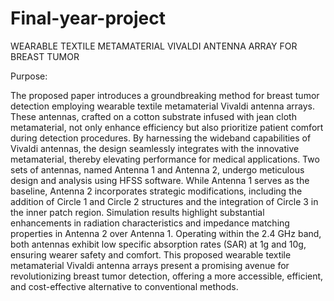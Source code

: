 # Final-year-project
WEARABLE TEXTILE METAMATERIAL VIVALDI ANTENNA ARRAY FOR BREAST TUMOR

Purpose: 

The proposed paper introduces a groundbreaking method for breast tumor detection employing wearable textile metamaterial Vivaldi antenna arrays. These antennas, crafted on a cotton substrate infused with jean cloth metamaterial, not only enhance efficiency but also prioritize patient comfort during detection procedures. By harnessing the wideband capabilities of Vivaldi antennas, the design seamlessly integrates with the innovative metamaterial, thereby elevating performance for medical applications. Two sets of antennas, named Antenna 1 and Antenna 2, undergo meticulous design and analysis using HFSS software. While Antenna 1 serves as the baseline, Antenna 2 incorporates strategic modifications, including the addition of Circle 1 and Circle 2 structures and the integration of Circle 3 in the inner patch region. Simulation results highlight substantial enhancements in radiation characteristics and impedance matching properties in Antenna 2 over Antenna 1. Operating within the 2.4 GHz band, both antennas exhibit low specific absorption rates (SAR) at 1g and 10g, ensuring wearer safety and comfort. This proposed wearable textile metamaterial Vivaldi antenna arrays present a promising avenue for revolutionizing breast tumor detection, offering a more accessible, efficient, and cost-effective alternative to conventional methods.
